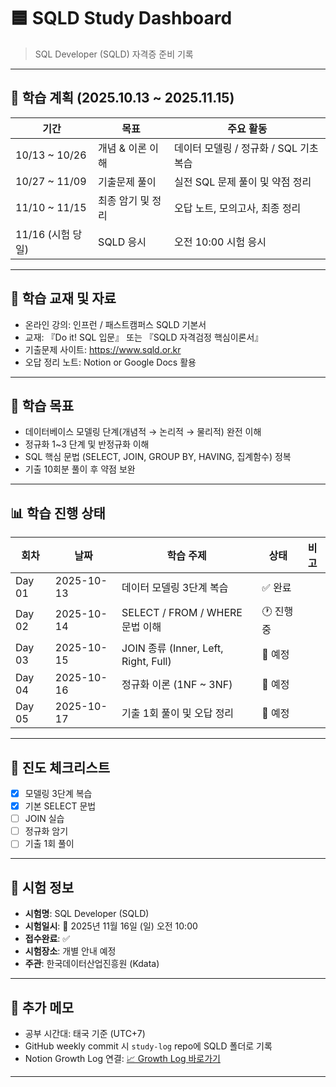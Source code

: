 # 🟦 SQLD Study Dashboard
> SQL Developer (SQLD) 자격증 준비 기록

---

## 📆 학습 계획 (2025.10.13 ~ 2025.11.15)

| 기간 | 목표 | 주요 활동 |
|------|------|-----------|
| 10/13 ~ 10/26 | 개념 & 이론 이해 | 데이터 모델링 / 정규화 / SQL 기초 복습 |
| 10/27 ~ 11/09 | 기출문제 풀이 | 실전 SQL 문제 풀이 및 약점 정리 |
| 11/10 ~ 11/15 | 최종 암기 및 정리 | 오답 노트, 모의고사, 최종 정리 |
| 11/16 (시험 당일) | SQLD 응시 | 오전 10:00 시험 응시 |

---

## 📘 학습 교재 및 자료
- 온라인 강의: 인프런 / 패스트캠퍼스 SQLD 기본서
- 교재: 『Do it! SQL 입문』 또는 『SQLD 자격검정 핵심이론서』
- 기출문제 사이트: https://www.sqld.or.kr  
- 오답 정리 노트: Notion or Google Docs 활용

---

## 🧠 학습 목표
- 데이터베이스 모델링 단계(개념적 → 논리적 → 물리적) 완전 이해  
- 정규화 1~3 단계 및 반정규화 이해  
- SQL 핵심 문법 (SELECT, JOIN, GROUP BY, HAVING, 집계함수) 정복  
- 기출 10회분 풀이 후 약점 보완  

---

## 📊 학습 진행 상태

| 회차 | 날짜 | 학습 주제 | 상태 | 비고 |
|------|------|-----------|------|------|
| Day 01 | 2025-10-13 | 데이터 모델링 3단계 복습 | ✅ 완료 | |
| Day 02 | 2025-10-14 | SELECT / FROM / WHERE 문법 이해 | 🕐 진행중 | |
| Day 03 | 2025-10-15 | JOIN 종류 (Inner, Left, Right, Full) | 🔲 예정 | |
| Day 04 | 2025-10-16 | 정규화 이론 (1NF ~ 3NF) | 🔲 예정 | |
| Day 05 | 2025-10-17 | 기출 1회 풀이 및 오답 정리 | 🔲 예정 | |

---

## 🧾 진도 체크리스트
- [x] 모델링 3단계 복습  
- [x] 기본 SELECT 문법  
- [ ] JOIN 실습  
- [ ] 정규화 암기  
- [ ] 기출 1회 풀이  

---

## 🎯 시험 정보
- **시험명**: SQL Developer (SQLD)  
- **시험일시**: 📅 2025년 11월 16일 (일) 오전 10:00  
- **접수완료**: ✅  
- **시험장소**: 개별 안내 예정  
- **주관**: 한국데이터산업진흥원 (Kdata)

---

## 🧩 추가 메모
- 공부 시간대: 태국 기준 (UTC+7)  
- GitHub weekly commit 시 `study-log` repo에 SQLD 폴더로 기록  
- Notion Growth Log 연결: [📈 Growth Log 바로가기](#)

---
